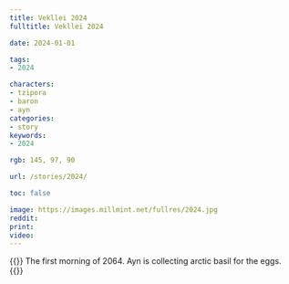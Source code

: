 ```yaml
---
title: Vekllei 2024
fulltitle: Vekllei 2024

date: 2024-01-01

tags:
- 2024

characters:
- tzipora
- baron
- ayn
categories:
- story
keywords:
- 2024

rgb: 145, 97, 90

url: /stories/2024/

toc: false

image: https://images.millmint.net/fullres/2024.jpg
reddit:
print:
video:
---
```

{{<note caption>}}
The first morning of 2064. Ayn is collecting arctic basil for the eggs.
{{</note>}}